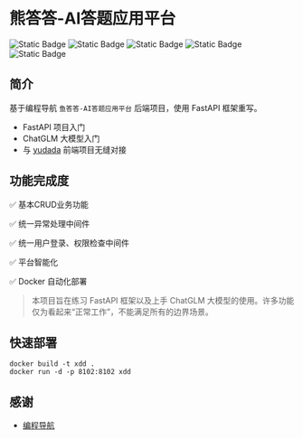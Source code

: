# 熊答答-AI答题应用平台

![Static Badge](https://img.shields.io/badge/build-_python_3.11-blue)
![Static Badge](https://img.shields.io/badge/FastAPI_-green)
![Static Badge](https://img.shields.io/badge/SQLModel-8A2BE2)
![Static Badge](https://img.shields.io/badge/Pydantic-red)
![Static Badge](https://img.shields.io/badge/ChatGLM-%E6%99%BA%E8%B0%B1AI-%230746ff)

## 简介

基于编程导航 `鱼答答-AI答题应用平台` 后端项目，使用 FastAPI 框架重写。

- FastAPI 项目入门
- ChatGLM 大模型入门
- 与 [yudada](https://github.com/liyupi/yudada) 前端项目无缝对接

## 功能完成度

✅ 基本CRUD业务功能

✅ 统一异常处理中间件

✅ 统一用户登录、权限检查中间件

✅ 平台智能化

✅ Docker 自动化部署

> 本项目旨在练习 FastAPI 框架以及上手 ChatGLM 大模型的使用。许多功能仅为看起来“正常工作”，不能满足所有的边界场景。

## 快速部署

```
docker build -t xdd .
docker run -d -p 8102:8102 xdd
```

## 感谢

- [编程导航](https://www.codefather.cn/)
